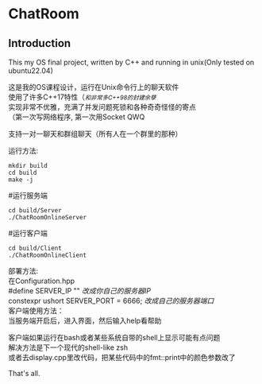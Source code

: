 # ChatRoom
## Introduction   

This my OS final project, written by C++ and running in unix(Only tested on ubuntu22.04)      

这是我的OS课程设计，运行在Unix命令行上的聊天软件    
使用了许多C++17特性（<small>*和非常多C++98的封建余孽*</small>     
实现非常不优雅，充满了并发问题死锁和各种奇奇怪怪的寄点      
（第一次写网络程序, 第一次用Socket QWQ      

支持一对一聊天和群组聊天（所有人在一个群里的那种）     

运行方法:   
```shell  
mkdir build 
cd build 
make -j 
```     

#运行服务端    
```shell  
cd build/Server     
./ChatRoomOnlineServer   
```    

#运行客户端  
```shell   
cd build/Client       
./ChatRoomOnlineClient    
```    

部署方法:    
在Configuration.hpp    
#define SERVER_IP "" *改成你自己的服务器IP*     
constexpr ushort SERVER_PORT = 6666;   *改成自己的服务器端口*      
客户端使用方法：   
当服务端开启后，进入界面，然后输入help看帮助     


客户端如果运行在bash或者某些系统自带的shell上显示可能有点问题    
解决方法是下一个现代的shell-like zsh      
或者去display.cpp里改代码，把某些代码中的fmt::print中的颜色参数改了      

That's all.    

 
